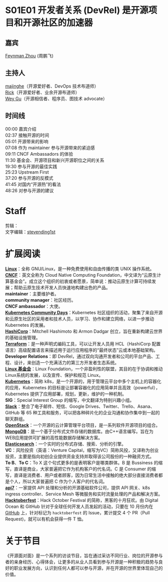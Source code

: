 # S01E01 开发者关系 (DevRel) 是开源项目和开源社区的加速器  


## 嘉宾  
[Feynman Zhou](https://github.com/FeynmanZhou) (周鹏飞)  
## 主持人  
[majinghe](https://github.com/majinghe)（开源爱好者、DevOps 技术布道师）  
[Rick](https://github.com/linuxsuren)（开源爱好者、业余开源布道师）  
[Wey Gu](https://github.com/wey-gu)（开源相信者、程序员、图技术 advocate）  


## 时间线  
00:00 嘉宾介绍  
02:37 接触开源的时间  
05:01 开源带来的影响  
07:08 作为 maintainer 参与开源带来的紧迫感  
09:11 CNCF Ambassadors 的体验  
11:30 基金会、开源项目和新兴开源职位之间的关系  
19:30 参与开源的最佳实践  
25:23 Upstream First  
37:20 参与开源的反模式  
41:45 对国内“开源热”的看法  
48:26 对参与开源的建议  


# Staff  
剪辑：  
文字编辑：[stevending1st](https://github.com/stevending1st)  


# 扩展阅读  
**[Linux](https://www.linux.org/)**：全称 GNU/Linux，是一种免费使用和自由传播的类 UNIX 操作系统。  
**[CNCF](https://www.cncf.io/)**：英文全称为 Cloud Native Computing Foundation，中文译为“云原生计算基金会”。成立这个组织的初衷或者愿景，简单说：推动云原生计算可持续发展；帮助云原生技术开发人员快速地构建出色的产品。  
**maintainer**：主要维护者。  
**community manager**：社区经历。  
**CNCF ambassador**：大使。  
**[Kubernetes Community Days](https://community.cncf.io/kubernetes-community-days/about-kcd/)**：Kubernetes 社区组织的活动，聚集了来自开源和云原生社区的采用者和技术人员，以学习、协作和建立网络，以进一步推动 Kubernetes 的发展。  
**[HashiCorp](https://www.hashicorp.com/)**：Mitchell Hashimoto 和 Armon Dadgar 创立，旨在重新构建云世界的基础设施管理。  
**[Terraform](https://www.terraform.io/)**：是一种声明式编码工具，可以让开发人员用 HCL（HashiCorp 配置语言）高级配置语言来描述用于运行应用程序的“最终状态”云或本地基础架构。  
**Developer Relations**：即 DevRel，通过双向沟通开发者和公司的平台产品、工程、设计，来创造一个充满活力的第三方开发者生态系统。  
**[Linux 基金会](https://www.linuxfoundation.org/)**：Linux Foundation，一个非盈利性的联盟，其目的在于协调和推动Linux系统的发展，以及宣传、保护和规范 Linux。  
**[Kubernetes](https://kubernetes.io/zh/)**：简称 k8s，是一个开源的，用于管理云平台中多个主机上的容器化的应用，Kubernetes 的目标是让部署容器化的应用简单并且高效（powerful），Kubernetes 提供了应用部署，规划，更新，维护的一种机制。  
**SIG**：Special Interest Group 的缩写，中文翻译为特别兴趣小组。  
**[Slack](https://slack.com/intl/zh-cn/)**：整合了电子邮件、短信、Google Drives、Twitter、Trello、Asana、GitHub 等 65 种工具和服务，可以把各种碎片化的企业沟通和协作集中到一起的聊天群组。  
**[OpenStack](https://www.openstack.org/)**：一个开源的云计算管理平台项目，是一系列软件开源项目的组合。  
**[MongoDB](https://www.mongodb.com/)**：是一个基于分布式文件存储的数据库。由C++语言编写。旨在为WEB应用提供可扩展的高性能数据存储解决方案。  
**[Elasticsearch](https://www.elastic.co/cn/elasticsearch/)**：一个实时的分布式存储、搜索、分析的引擎。  
**VC**：风险投资（英语：Venture Capital，缩写为VC）简称风投，又译称为创业投资，主要是指向初创企业提供资金支持并取得该公司股份的一种融资方式。  
**To B**、**To C**：To X 这个句式更多的是表明客户是哪类群体。B 是 Bussiness 的缩写，直译是商业，大家普遍把它作为机构客户的代名词。C 是 Consumer 的缩写，直译是消费者、用户或者顾客，因为日常生活中接触的绝大部分直接消费者都是个人，所以大家普遍把 C 作为个人客户的代名词。  
**[api7](https://www.apiseven.com/zh)**：一家提供 API 处理和分析的开源基础软件公司，提供 API 网关、k8s ingress controller、Service Mesh 等微服务和实时流量处理的产品和解决方案。  
**[Hacktoberfest](https://hacktoberfest.digitalocean.com/)**：Hack October Festival 的简称，黑客的十月狂欢。由 Digital Ocean 和 GitHub 针对于全球任何开发人员发起的活动，只要在 10 月份内在 [GitHub](http://github.com) 上，针对标记为 `hacktoberfest` 的 Issue，累计提交 4 个 PR（Pull Request)，就可以有机会获得一件 T 恤。  


# 关于节目  
《开源面对面》是一个系列的访谈节目，旨在通过采访不同行业、岗位的开源参与者的亲身经历、心得体会，让更多的从业人员看到参与开源是一种积极的趋势与良好的职业发展方向，认识到任何人都可以参与开源，并在开源的世界里体现自己的价值。  

